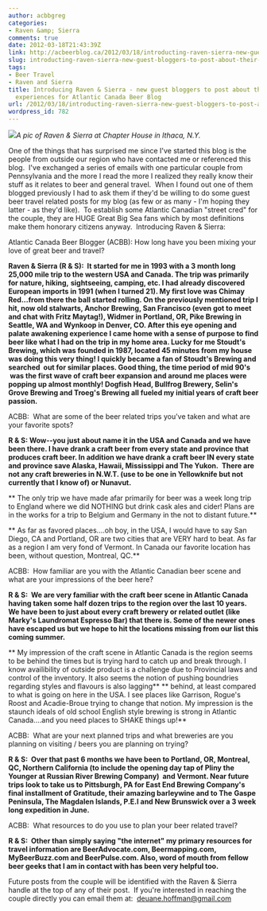 ```yaml
---
author: acbbgreg
categories:
- Raven &amp; Sierra
comments: true
date: 2012-03-18T21:43:39Z
link: http://acbeerblog.ca/2012/03/18/introducting-raven-sierra-new-guest-bloggers-to-post-about-their-beer-travel-experiences-for-atlantic-canada-beer-blog/
slug: introducting-raven-sierra-new-guest-bloggers-to-post-about-their-beer-travel-experiences-for-atlantic-canada-beer-blog
tags:
- Beer Travel
- Raven and Sierra
title: Introducing Raven & Sierra - new guest bloggers to post about their beer travel
  experiences for Atlantic Canada Beer Blog
url: /2012/03/18/introducting-raven-sierra-new-guest-bloggers-to-post-about-their-beer-travel-experiences-for-atlantic-canada-beer-blog/
wordpress_id: 782
---
```


[![](http://acbeerblog.ca/wp-content/uploads/2012/03/beercouple1.jpg)](http://acbeerblog.ca/wp-content/uploads/2012/03/beercouple1.jpg)_A pic of Raven & Sierra at Chapter House in Ithaca, N.Y._

One of the things that has surprised me since I've started this blog is the people from outside our region who have contacted me or referenced this blog.  I've exchanged a series of emails with one particular couple from Pennsylvania and the more I read the more I realized they really know their stuff as it relates to beer and general travel.  When I found out one of them blogged previously I had to ask them if they'd be willing to do some guest beer travel related posts for my blog (as few or as many - I'm hoping they latter - as they'd like).  To establish some Atlantic Canadian "street cred" for the couple, they are HUGE Great Big Sea fans which by most definitions make them honorary citizens anyway.  Introducing Raven & Sierra:

Atlantic Canada Beer Blogger (ACBB): How long have you been mixing your love of great beer and travel?

**Raven & Sierra (R & S):  It started for me in 1993 with a 3 month long 25,000 mile trip to the western USA and Canada. The trip was primarily for nature, hiking,** **sightseeing, camping, etc. I had already discovered European imports in 1991 (when I turned 21). My first love was Chimay Red...from there the ball started rolling. On the previously mentioned trip I hit, now old stalwarts, Anchor Brewing, San Francisco (even got to meet and chat with Fritz Maytag!), Widmer in Portland, OR, Pike Brewing in Seattle, WA and Wynkoop in Denver, CO. After this eye opening and palate awakening experience I came home with a sense of purpose to find beer like what I had on the trip in my home area. Lucky for me Stoudt's Brewing, which was founded in 1987, located 45 minutes from my house was doing this very thing! I quickly became a fan of Stoudt's Brewing and searched  out for similar places. Good thing, the time period of mid 90's  was the first wave of craft beer expansion and around me places were popping up almost monthly! Dogfish Head, Bullfrog Brewery, Selin's Grove Brewing and Troeg's Brewing all fueled my initial years of craft beer passion.**

ACBB:  What are some of the beer related trips you've taken and what are your favorite spots?

**R & S: Wow--you just about name it in the USA and Canada and we have been there. I have drank a craft beer from every state and province that produces craft beer. In addition we have drank a craft beer IN every state and province save Alaska, Hawaii, Mississippi and The Yukon.  There are not any craft breweries in N.W.T. (use to be one in Yellowknife but not currently that I know of) or Nunavut.**

** The only trip we have made afar primarily for beer was a week long trip to England where we did NOTHING but drink cask ales and cider! Plans are in the works for a trip to Belgium and Germany in the not to distant future.**

** As far as favored places....oh boy, in the USA, I would have to say San Diego, CA and Portland, OR are two cities that are VERY hard to beat. As far as a region I am very fond of Vermont. In Canada our favorite location has been, without question, Montreal, QC.**

ACBB:  How familiar are you with the Atlantic Canadian beer scene and what are your impressions of the beer here?

**R & S:  We are very familiar with the craft beer scene in Atlantic Canada having taken some half dozen trips to the region over the last 10 years. We have been to just about every craft brewery or related outlet (like Marky's Laundromat Espresso Bar) that there is. Some of the newer ones have escaped us but we hope to hit the locations missing from our list this coming summer.**

** My impression of the craft scene in Atlantic Canada is the region seems to be behind the times but is trying hard to catch up and break through. I know availibility of outside product is a challenge due to Provincial laws and control of the inventory. It also seems the notion of pushing boundries regarding styles and flavours is also lagging**
** behind, at least compared to what is going on here in the USA. I see places like Garrison, Rogue's Roost and Acadie-Broue trying to change that notion. My impression is the staunch ideals of old school English style brewing is strong in Atlantic Canada....and you need places to SHAKE things up!**

ACBB:  What are your next planned trips and what breweries are you planning on visiting / beers you are planning on trying?

**R & S:  Over that past 6 months we have been to Portland, OR, Montreal, QC, Northern California (to include the opening day tap of Pliny the Younger at Russian River Brewing Company)  and Vermont. Near future trips look to take us to Pittsburgh, PA for East End Brewing Company's final installment of Gratitude, their amazing barleywine and to The** **Gaspe Peninsula, The Magdalen Islands, P.E.I and New Brunswick over a 3 week long expedition in June.**

ACBB:  What resources to do you use to plan your beer related travel?

**R & S:  Other than simply saying "the internet" my primary resources for travel information are BeerAdvocate.com, Beermapping.com, MyBeerBuzz.com and BeerPulse.com. Also, word of mouth from fellow beer geeks that I am in contact with has been very helpful too.**

Future posts from the couple will be identified with the Raven & Sierra handle at the top of any of their post.  If you're interested in reaching the couple directly you can email them at:  [deuane.hoffman@gmail.com](mailto:sure--deuane.hoffman@gmail.com)
